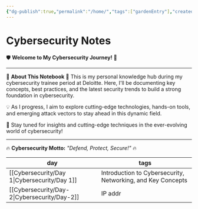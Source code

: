 ```yaml
---
{"dg-publish":true,"permalink":"/home/","tags":["gardenEntry"],"created":"2025-02-01T23:03:56.412+05:30","updated":"2025-02-03T13:14:42.125+05:30"}
---
```


# Cybersecurity Notes

🛡️ **Welcome to My Cybersecurity Journey!** 🔐

---

🚀 **About This Notebook** 🚀
This is my personal knowledge hub during my cybersecurity trainee period at Deloitte. Here, I'll be documenting key concepts, best practices, and the latest security trends to build a strong foundation in cybersecurity.

💡 As I progress, I aim to explore cutting-edge technologies, hands-on tools, and emerging attack vectors to stay ahead in this dynamic field.

📢 Stay tuned for insights and cutting-edge techniques in the ever-evolving world of cybersecurity!

---

🔥 **Cybersecurity Motto:** _"Defend, Protect, Secure!"_ 🔥

| day                     | tags                                                        |
| ----------------------- | ----------------------------------------------------------- |
| [[Cybersecurity/Day 1\|Cybersecurity/Day 1]] | Introduction to Cybersecurity, Networking, and Key Concepts |
| [[Cybersecurity/Day-2\|Cybersecurity/Day-2]] | IP addr                                                     |
